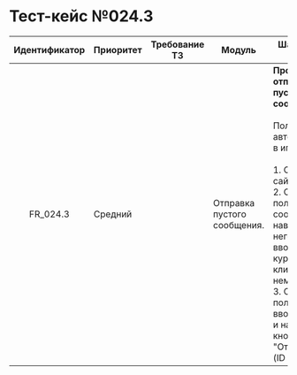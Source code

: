 # Тест-кейс №024.3 

| Идентификатор | Приоритет | Требование ТЗ | Модуль | Шаги тест-кейса | Ожидаемый результат |
| :---: | ----- | :---: | ----- | ----- | ----- |
|   FR\_024.3 |   Средний |      |  Отправка пустого сообщения. |   **Проверка отправки пустого сообщения.** <br><br> Пользователь авторизован в игре. <br><br> 1\. Открыть сайт.<br>2\. Открыть поле ввода сообщения, наведя на него (ID ввода) курсор и кликнув по нему. <br>3\. Оставить поле для ввода пустым и нажать на кнопку "Отправить" (ID кнопки).  |   Сообщение не отправляется.<br>Появляется предупреждение, что сообщение не может быть пустым. |

 